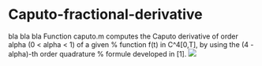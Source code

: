 # Caputo-fractional-derivative
bla bla bla
Function caputo.m computes the Caputo derivative of order alpha (0 < alpha < 1) of a given  % function f(t) in C^4[0,T], by using the (4 - alpha)-th order quadrature  % formule developed in [1].
<img src="https://render.githubusercontent.com/render/math?math=e^{i \pi} = -1">
